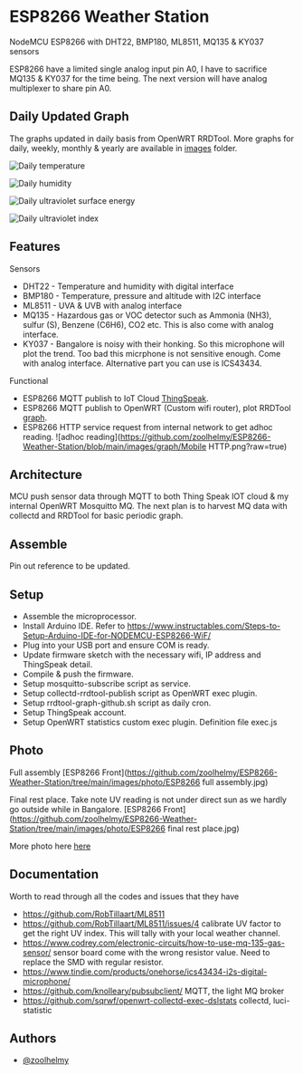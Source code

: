 
# ESP8266 Weather Station

NodeMCU ESP8266 with DHT22, BMP180, ML8511, MQ135 & KY037 sensors

ESP8266 have a limited single analog input pin A0, I have to sacrifice MQ135 & KY037 for the time being. The next version will have analog multiplexer to share pin A0.

## Daily Updated Graph

The graphs updated in daily basis from OpenWRT RRDTool. More graphs for daily, weekly, monthly & yearly are available in [images](https://github.com/zoolhelmy/ESP8266-Weather-Station/tree/main/images/graph) folder.

![Daily temperature](https://github.com/zoolhelmy/ESP8266-Weather-Station/blob/main/images/graph/temperature-day.png?raw=true)

![Daily humidity](https://github.com/zoolhelmy/ESP8266-Weather-Station/blob/main/images/graph/humidity-day.png?raw=true)

![Daily ultraviolet surface energy](https://github.com/zoolhelmy/ESP8266-Weather-Station/blob/main/images/graph/uv-day.png?raw=true)

![Daily ultraviolet index](https://github.com/zoolhelmy/ESP8266-Weather-Station/blob/main/images/graph/duv-day.png?raw=true)

## Features

Sensors
- DHT22 - Temperature and humidity with digital interface
- BMP180 - Temperature, pressure and altitude with I2C interface
- ML8511 - UVA & UVB with analog interface
- MQ135 - Hazardous gas or VOC detector such as Ammonia (NH3), sulfur (S), Benzene (C6H6), CO2 etc. This is also come with analog interface.
- KY037 - Bangalore is noisy with their honking. So this microphone will plot the trend. Too bad this micrphone is not sensitive enough. Come with analog interface. Alternative part you can use is ICS43434.

Functional
- ESP8266 MQTT publish to IoT Cloud [ThingSpeak](https://thingspeak.com/channels/1927021).
- ESP8266 MQTT publish to OpenWRT (Custom wifi router), plot RRDTool [graph](https://github.com/zoolhelmy/ESP8266-Weather-Station/tree/main/images/graph).
- ESP8266 HTTP service request from internal network to get adhoc reading.
![adhoc reading](https://github.com/zoolhelmy/ESP8266-Weather-Station/blob/main/images/graph/Mobile HTTP.png?raw=true)

## Architecture

MCU push sensor data through MQTT to both Thing Speak IOT cloud & my internal OpenWRT Mosquitto MQ. The next plan is to harvest MQ data with collectd and RRDTool for basic periodic graph.

## Assemble

Pin out reference to be updated.

## Setup

- Assemble the microprocessor.
- Install Arduino IDE. Refer to https://www.instructables.com/Steps-to-Setup-Arduino-IDE-for-NODEMCU-ESP8266-WiF/
- Plug into your USB port and ensure COM is ready.
- Update firmware sketch with the necessary wifi, IP address and ThingSpeak detail.
- Compile & push the firmware.
- Setup mosquitto-subscribe script as service.
- Setup collectd-rrdtool-publish script as OpenWRT exec plugin.
- Setup rrdtool-graph-github.sh script as daily cron.
- Setup ThingSpeak account.
- Setup OpenWRT statistics custom exec plugin. Definition file exec.js

## Photo

Full assembly 
[ESP8266 Front](https://github.com/zoolhelmy/ESP8266-Weather-Station/tree/main/images/photo/ESP8266 full assembly.jpg)

Final rest place. Take note UV reading is not under direct sun as we hardly go outside while in Bangalore.
[ESP8266 Front](https://github.com/zoolhelmy/ESP8266-Weather-Station/tree/main/images/photo/ESP8266 final rest place.jpg)

More photo here [here](https://github.com/zoolhelmy/ESP8266-Weather-Station/tree/main/images/graph)

## Documentation

Worth to read through all the codes and issues that they have
- https://github.com/RobTillaart/ML8511
- https://github.com/RobTillaart/ML8511/issues/4 calibrate UV factor to get the right UV index. This will tally with your local weather channel.
- https://www.codrey.com/electronic-circuits/how-to-use-mq-135-gas-sensor/ sensor board come with the wrong resistor value. Need to replace the SMD with regular resistor.
- https://www.tindie.com/products/onehorse/ics43434-i2s-digital-microphone/
- https://github.com/knolleary/pubsubclient/ MQTT, the light MQ broker
- https://github.com/sqrwf/openwrt-collectd-exec-dslstats collectd, luci-statistic

## Authors

- [@zoolhelmy](https://www.linkedin.com/in/zoolhelmy/)
